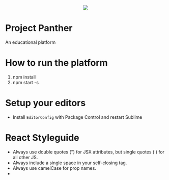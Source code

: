 <p align="center"><img src="http://git.mabbly.com/uploads/appearance/header_logo/1/logo-y.png"/></p>

# Project Panther
An educational platform

# How to run the platform
1. npm install 
2. npm start -s


# Setup your editors

- Install `EditorConfig` with Package Control and restart Sublime 

# React Styleguide

- Always use double quotes (") for JSX attributes, but single quotes (') for all other JS.
- Always include a single space in your self-closing tag.
- Always use camelCase for prop names.
- 


